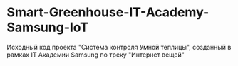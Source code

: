 # Smart-Greenhouse-IT-Academy-Samsung-IoT
Исходный код проекта "Система контроля Умной теплицы", созданный в рамках IT Академии Samsung по треку "Интернет вещей"
